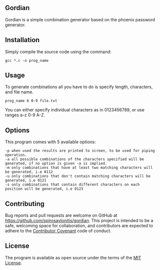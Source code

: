 ## Gordian

Gordian is a simple combination generator based on the phoenix password generator.

## Installation

Simply compile the source code using the command:

```
gcc *.c -o prog_name

```

## Usage

To generate combinations all you have to do is specify length, characters, and file name.

```
prog_name 6 0-9 file.txt
```

You can either specify individual characters as in 0123456789, or use ranges a-z 0-9 A-Z.

## Options

This program comes with 5 available options:

	-p when used the results are printed to screen, to be used for piping operation.
	-a all possible combinations of the characters specified will be generated, if no option is given -a is implied.
	-m only combinations that have at least two matching characters will be generated, i.e 0112
	-u only combinations that don't contain matching characters will be generated, i.e 0121
	-s only combinations that contain different characters on each position will be generated, i.e 0123


## Contributing

Bug reports and pull requests are welcome on GitHub at https://github.com/spirosavlonitis/gordian. This project is intended to be a safe, welcoming space for collaboration, and contributors are expected to adhere to the [Contributor Covenant](http://contributor-covenant.org) code of conduct.


## License

The program is available as open source under the terms of the [MIT License](http://opensource.org/licenses/MIT).

